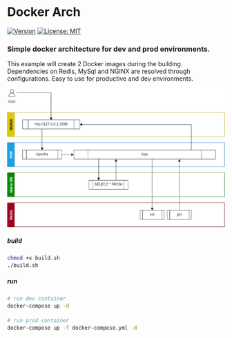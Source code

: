 # Docker Arch

[![Version](https://img.shields.io/badge/Version-1.0.0-blue)](https://github.com/hulkthedev/docker-arch)
[![License: MIT](https://img.shields.io/badge/License-MIT-green.svg)](https://opensource.org/licenses/MIT)

### Simple docker architecture for dev and prod environments.

This example will create 2 Docker images during the building. Dependencies on Redis, MySql and NGINX are resolved through configurations. Easy to use for productive and dev environments.

[![Flow](https://github.com/hulkthedev/docker-arch/blob/master/public/flow.png?raw=true)](Flow)

##### build

```bash
chmod +x build.sh
./build.sh
```

##### run

```bash
# run dev container
docker-compose up -d

# run prod container
docker-compose up -f docker-compose.yml -d
```